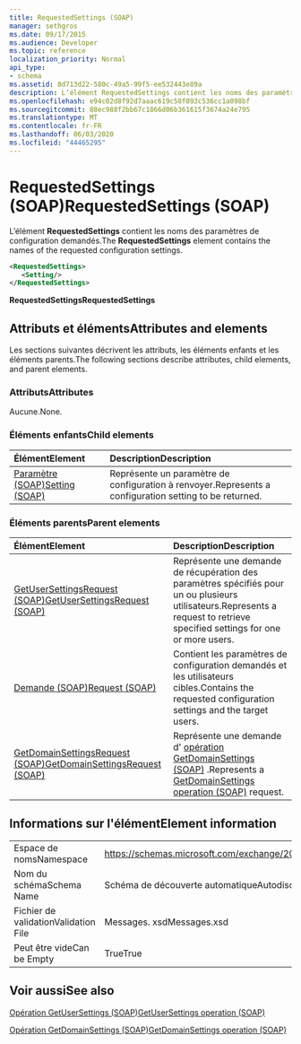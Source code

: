 ```yaml
---
title: RequestedSettings (SOAP)
manager: sethgros
ms.date: 09/17/2015
ms.audience: Developer
ms.topic: reference
localization_priority: Normal
api_type:
- schema
ms.assetid: 8d713d22-580c-49a5-99f5-ee532443e89a
description: L’élément RequestedSettings contient les noms des paramètres de configuration demandés.
ms.openlocfilehash: e94c02d8f92d7aaac619c58f093c536cc1a098bf
ms.sourcegitcommit: 88ec988f2bb67c1866d06b361615f3674a24e795
ms.translationtype: MT
ms.contentlocale: fr-FR
ms.lasthandoff: 06/03/2020
ms.locfileid: "44465295"
---
```

# <a name="requestedsettings-soap"></a><span data-ttu-id="724e3-103">RequestedSettings (SOAP)</span><span class="sxs-lookup"><span data-stu-id="724e3-103">RequestedSettings (SOAP)</span></span>

<span data-ttu-id="724e3-104">L’élément **RequestedSettings** contient les noms des paramètres de configuration demandés.</span><span class="sxs-lookup"><span data-stu-id="724e3-104">The **RequestedSettings** element contains the names of the requested configuration settings.</span></span> 
  
```XML
<RequestedSettings>
   <Setting/>
</RequestedSettings>
```

 <span data-ttu-id="724e3-105">**RequestedSettings**</span><span class="sxs-lookup"><span data-stu-id="724e3-105">**RequestedSettings**</span></span>
## <a name="attributes-and-elements"></a><span data-ttu-id="724e3-106">Attributs et éléments</span><span class="sxs-lookup"><span data-stu-id="724e3-106">Attributes and elements</span></span>

<span data-ttu-id="724e3-107">Les sections suivantes décrivent les attributs, les éléments enfants et les éléments parents.</span><span class="sxs-lookup"><span data-stu-id="724e3-107">The following sections describe attributes, child elements, and parent elements.</span></span>
  
### <a name="attributes"></a><span data-ttu-id="724e3-108">Attributs</span><span class="sxs-lookup"><span data-stu-id="724e3-108">Attributes</span></span>

<span data-ttu-id="724e3-109">Aucune.</span><span class="sxs-lookup"><span data-stu-id="724e3-109">None.</span></span>
  
### <a name="child-elements"></a><span data-ttu-id="724e3-110">Éléments enfants</span><span class="sxs-lookup"><span data-stu-id="724e3-110">Child elements</span></span>

|<span data-ttu-id="724e3-111">**Élément**</span><span class="sxs-lookup"><span data-stu-id="724e3-111">**Element**</span></span>|<span data-ttu-id="724e3-112">**Description**</span><span class="sxs-lookup"><span data-stu-id="724e3-112">**Description**</span></span>|
|:-----|:-----|
|[<span data-ttu-id="724e3-113">Paramètre (SOAP)</span><span class="sxs-lookup"><span data-stu-id="724e3-113">Setting (SOAP)</span></span>](setting-soap.md) <br/> |<span data-ttu-id="724e3-114">Représente un paramètre de configuration à renvoyer.</span><span class="sxs-lookup"><span data-stu-id="724e3-114">Represents a configuration setting to be returned.</span></span>  <br/> |
   
### <a name="parent-elements"></a><span data-ttu-id="724e3-115">Éléments parents</span><span class="sxs-lookup"><span data-stu-id="724e3-115">Parent elements</span></span>

|<span data-ttu-id="724e3-116">**Élément**</span><span class="sxs-lookup"><span data-stu-id="724e3-116">**Element**</span></span>|<span data-ttu-id="724e3-117">**Description**</span><span class="sxs-lookup"><span data-stu-id="724e3-117">**Description**</span></span>|
|:-----|:-----|
|[<span data-ttu-id="724e3-118">GetUserSettingsRequest (SOAP)</span><span class="sxs-lookup"><span data-stu-id="724e3-118">GetUserSettingsRequest (SOAP)</span></span>](getusersettingsrequest-soap.md) <br/> |<span data-ttu-id="724e3-119">Représente une demande de récupération des paramètres spécifiés pour un ou plusieurs utilisateurs.</span><span class="sxs-lookup"><span data-stu-id="724e3-119">Represents a request to retrieve specified settings for one or more users.</span></span>  <br/> |
|[<span data-ttu-id="724e3-120">Demande (SOAP)</span><span class="sxs-lookup"><span data-stu-id="724e3-120">Request (SOAP)</span></span>](request-soap.md) <br/> |<span data-ttu-id="724e3-121">Contient les paramètres de configuration demandés et les utilisateurs cibles.</span><span class="sxs-lookup"><span data-stu-id="724e3-121">Contains the requested configuration settings and the target users.</span></span>  <br/> |
|[<span data-ttu-id="724e3-122">GetDomainSettingsRequest (SOAP)</span><span class="sxs-lookup"><span data-stu-id="724e3-122">GetDomainSettingsRequest (SOAP)</span></span>](getdomainsettingsrequest-soap.md) <br/> |<span data-ttu-id="724e3-123">Représente une demande d' [opération GetDomainSettings (SOAP)](getdomainsettings-operation-soap.md) .</span><span class="sxs-lookup"><span data-stu-id="724e3-123">Represents a [GetDomainSettings operation (SOAP)](getdomainsettings-operation-soap.md) request.</span></span>  <br/> |
   
## <a name="element-information"></a><span data-ttu-id="724e3-124">Informations sur l'élément</span><span class="sxs-lookup"><span data-stu-id="724e3-124">Element information</span></span>

|||
|:-----|:-----|
|<span data-ttu-id="724e3-125">Espace de noms</span><span class="sxs-lookup"><span data-stu-id="724e3-125">Namespace</span></span>  <br/> |https://schemas.microsoft.com/exchange/2010/Autodiscover  <br/> |
|<span data-ttu-id="724e3-126">Nom du schéma</span><span class="sxs-lookup"><span data-stu-id="724e3-126">Schema Name</span></span>  <br/> |<span data-ttu-id="724e3-127">Schéma de découverte automatique</span><span class="sxs-lookup"><span data-stu-id="724e3-127">Autodiscover schema</span></span>  <br/> |
|<span data-ttu-id="724e3-128">Fichier de validation</span><span class="sxs-lookup"><span data-stu-id="724e3-128">Validation File</span></span>  <br/> |<span data-ttu-id="724e3-129">Messages. xsd</span><span class="sxs-lookup"><span data-stu-id="724e3-129">Messages.xsd</span></span>  <br/> |
|<span data-ttu-id="724e3-130">Peut être vide</span><span class="sxs-lookup"><span data-stu-id="724e3-130">Can be Empty</span></span>  <br/> |<span data-ttu-id="724e3-131">True</span><span class="sxs-lookup"><span data-stu-id="724e3-131">True</span></span>  <br/> |
   
## <a name="see-also"></a><span data-ttu-id="724e3-132">Voir aussi</span><span class="sxs-lookup"><span data-stu-id="724e3-132">See also</span></span>



[<span data-ttu-id="724e3-133">Opération GetUserSettings (SOAP)</span><span class="sxs-lookup"><span data-stu-id="724e3-133">GetUserSettings operation (SOAP)</span></span>](getusersettings-operation-soap.md)
  
[<span data-ttu-id="724e3-134">Opération GetDomainSettings (SOAP)</span><span class="sxs-lookup"><span data-stu-id="724e3-134">GetDomainSettings operation (SOAP)</span></span>](getdomainsettings-operation-soap.md)

